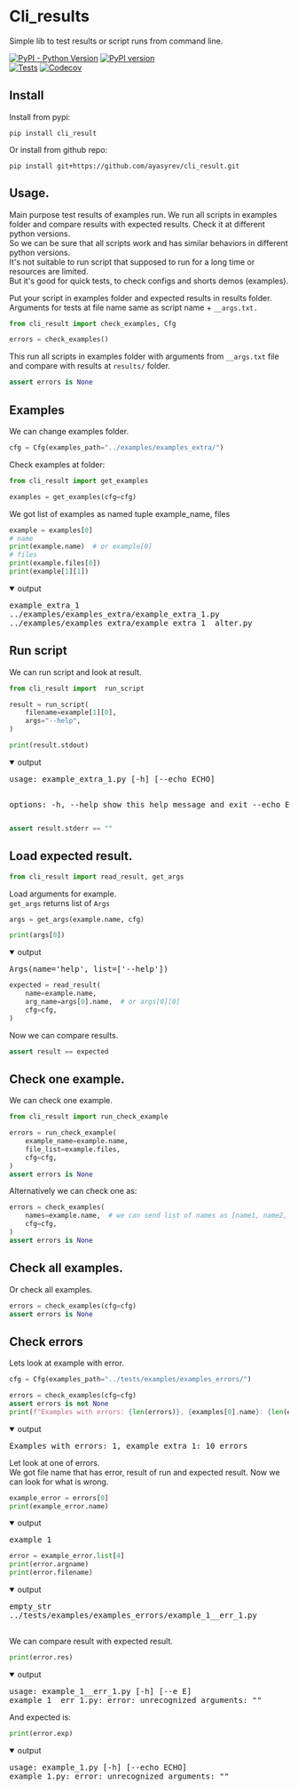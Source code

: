 # Cli_results

Simple lib to test results or script runs from command line.  

[![PyPI - Python Version](https://img.shields.io/pypi/pyversions/cli_result)](https://pypi.org/project/cli_result/)
[![PyPI version](https://img.shields.io/pypi/v/cli_result?color=blue)](https://pypi.org/project/cli_result/)  
[![Tests](https://github.com/ayasyrev/cli_result/workflows/Tests/badge.svg)](https://github.com/ayasyrev/cli_result/actions?workflow=Tests)  [![Codecov](https://codecov.io/gh/ayasyrev/cli_result/branch/main/graph/badge.svg)](https://codecov.io/gh/ayasyrev/cli_result)  

## Install

Install from pypi:  

`pip install cli_result`

Or install from github repo:

`pip install git+https://github.com/ayasyrev/cli_result.git`

## Usage.

Main purpose test results of examples run. We run all scripts in examples folder and compare results with expected results. Check it at different python versions.  
So we can be sure that all scripts work and has similar behaviors in different python versions.  
It's not suitable to run script that supposed to run for a long time or resources are limited.  
But it's good for quick tests, to check configs and shorts demos (examples).

Put your script in examples folder and expected results in results folder.  
Arguments for tests at file name same as script name + `__args.txt.`


```python
from cli_result import check_examples, Cfg
```


```python
errors = check_examples()
```

This run all scripts in examples folder with arguments from `__args.txt` file and compare with results at `results/` folder.  


```python
assert errors is None
```

## Examples

We can change examples folder.


```python
cfg = Cfg(examples_path="../examples/examples_extra/")
```

Check examples at folder:


```python
from cli_result import get_examples

examples = get_examples(cfg=cfg)
```

We got list of examples as named tuple example_name, files


```python
example = examples[0]
# name
print(example.name)  # or example[0]
# files
print(example.files[0])
print(example[1][1])
```
<details open> <summary>output</summary>  
<pre>
example_extra_1
../examples/examples_extra/example_extra_1.py
../examples/examples_extra/example_extra_1__alter.py
</pre>
</details>

## Run script

We can run script and look at result.


```python
from cli_result import  run_script

result = run_script(
    filename=example[1][0],
    args="--help",
)
```


```python
print(result.stdout)
```
<details open> <summary>output</summary>  
<pre>
usage: example_extra_1.py [-h] [--echo ECHO]  

options:
    -h, --help   show this help message and exit
    --echo ECHO
</pre>
</details>


```python
assert result.stderr == ""
```

## Load expected result.


```python
from cli_result import read_result, get_args
```

Load arguments for example.  
`get_args` returns list of `Args`


```python
args = get_args(example.name, cfg)

print(args[0])
```
<details open> <summary>output</summary>  
<pre>
Args(name='help', list=['--help'])
</pre>
</details>


```python
expected = read_result(
    name=example.name,
    arg_name=args[0].name,  # or args[0][0]
    cfg=cfg,
)
```

Now we can compare results.


```python
assert result == expected
```

## Check one example.

We can check one example.


```python
from cli_result import run_check_example

errors = run_check_example(
    example_name=example.name,
    file_list=example.files,
    cfg=cfg,
)
assert errors is None
```

Alternatively we can check one as:


```python
errors = check_examples(
    names=example.name,  # we can send list of names as [name1, name2, ...]
    cfg=cfg,
)
assert errors is None
```

## Check all examples.

Or check all examples.


```python
errors = check_examples(cfg=cfg)
assert errors is None
```

## Check errors

Lets look at example with error.


```python
cfg = Cfg(examples_path="../tests/examples/examples_errors/")

errors = check_examples(cfg=cfg)
assert errors is not None
print(f"Examples with errors: {len(errors)}, {examples[0].name}: {len(errors[0].list)} errors")
```
<details open> <summary>output</summary>  
<pre>
Examples with errors: 1, example_extra_1: 10 errors
</pre>
</details>

Let look at one of errors.  
We got file name that has error, result of run and expected result. Now we can look for what is wrong.


```python
example_error = errors[0]
print(example_error.name)
```
<details open> <summary>output</summary>  
<pre>
example_1
</pre>
</details>


```python
error = example_error.list[4]
print(error.argname)
print(error.filename)
```
<details open> <summary>output</summary>  
<pre>
empty_str
../tests/examples/examples_errors/example_1__err_1.py

</pre>
</details>

We can compare result with expected result.


```python
print(error.res)
```
<details open> <summary>output</summary>  
<pre>
usage: example_1__err_1.py [-h] [--e E]
example_1__err_1.py: error: unrecognized arguments: ""
</pre>
</details>

And expected is:


```python
print(error.exp)
```
<details open> <summary>output</summary>  
<pre>
usage: example_1.py [-h] [--echo ECHO]
example_1.py: error: unrecognized arguments: ""
</pre>
</details>
